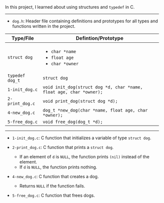 In this project, I learned about using structures and `typedef` in C.

---

* `dog.h`: Header file containing definitions and prototypes for all types and functions written in the project.

| Type/File       | Defintion/Prototype                                                      |
| --------------- | ------------------------------------------------------------------------ |
| `struct dog`    | <ul><li>`char *name`</li><li>`float age`</li><li>`char *owner`</li></ul> |
| `typedef dog_t` | `struct dog`                                                             |
| `1-init_dog.c`  | `void init_dog(struct dog *d, char *name, float age, char *owner);`      |
| `2-print_dog.c` | `void print_dog(struct dog *d);`                                         |
| `4-new_dog.c`   | `dog_t *new_dog(char *name, float age, char *owner);`                    |
| `5-free_dog.c`  | `void free_dog(dog_t *d);`                                               |

---

* `1-init_dog.c`: C function that initializes a variable of type `struct dog`.
* `2-print_dog.c`: C function that prints a `struct dog`.
  * If an element of `d` is `NULL`, the function prints `(nil)` instead of the element.
  * If `d` is `NULL`, the function prints nothing.

* `4-new_dog.c`: C function that creates a dog.
  * Returns `NULL` if the function fails.

* `5-free_dog.c`: C function that frees dogs.
